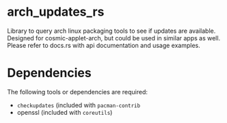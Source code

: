 # arch_updates_rs
Library to query arch linux packaging tools to see if updates are available.
Designed for cosmic-applet-arch, but could be used in similar apps as well.
Please refer to docs.rs with api documentation and usage examples.
# Dependencies
The following tools or dependencies are required:
- `checkupdates` (included with `pacman-contrib`
- openssl (included with `coreutils`)
